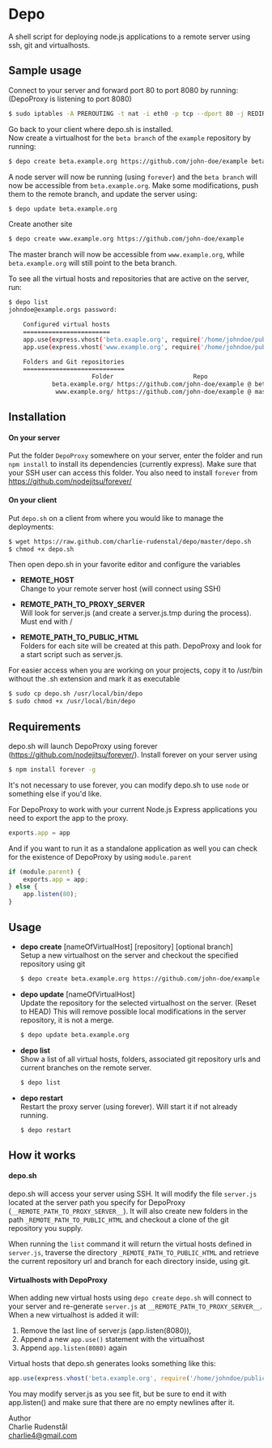 Depo
====
A shell script for deploying node.js applications to a remote server using ssh, git and virtualhosts.

Sample usage
------------

Connect to your server and forward port 80 to port 8080 by running: (DepoProxy is listening to port 8080)
```bash
$ sudo iptables -A PREROUTING -t nat -i eth0 -p tcp --dport 80 -j REDIRECT --to-port 8080
```

Go back to your client where depo.sh is installed.   
Now create a virtualhost for the ``beta branch`` of the ``example`` repository by running:
```bash
$ depo create beta.example.org https://github.com/john-doe/example beta    
```
A node server will now be running (using ``forever``) and the ``beta branch`` will now be accessible from ``beta.example.org``. Make some modifications, push them to the remote branch, and update the server using:

```bash
$ depo update beta.example.org    
```

Create another site

```bash
$ depo create www.example.org https://github.com/john-doe/example
```

The master branch will now be accessible from ``www.example.org``, while ``beta.example.org`` will still point to the beta branch.  
   
To see all the virtual hosts and repositories that are active on the server, run:

```bash
$ depo list
johndoe@example.orgs password: 

	Configured virtual hosts
	========================
	app.use(express.vhost('beta.exaple.org', require('/home/johndoe/public_html/beta.example.org').app));
	app.use(express.vhost('www.example.org', require('/home/johndoe/public_html/www.example.org').app));

	Folders and Git repositories
	============================
	                   Folder                      Repo
	        beta.example.org/ https://github.com/john-doe/example @ beta
	         www.example.org/ https://github.com/john-doe/example @ master
```

Installation
------------
#### On your server
Put the folder ``DepoProxy`` somewhere on your server, enter the folder and run ``npm install`` to install its dependencies (currently express). Make sure that your SSH user can access this folder. You also need to install ``forever`` from https://github.com/nodejitsu/forever/

#### On your client
Put `depo.sh` on a client from where you would like to manage the deployments:

```bash
$ wget https://raw.github.com/charlie-rudenstal/depo/master/depo.sh
$ chmod +x depo.sh
```

Then open depo.sh in your favorite editor and configure the variables
* __REMOTE\_HOST__  
  Change to your remote server host (will connect using SSH)

* __REMOTE\_PATH\_TO\_PROXY\_SERVER__  
  Will look for server.js (and create a server.js.tmp during the process). Must end with /

* __REMOTE\_PATH\_TO\_PUBLIC\_HTML__  
  Folders for each site will be created at this path. DepoProxy and look for a start script such as server.js.

For easier access when you are working on your projects, copy it to /usr/bin without the .sh extension and mark it as executable 

```bash
$ sudo cp depo.sh /usr/local/bin/depo
$ sudo chmod +x /usr/local/bin/depo
```

Requirements
------------

depo.sh will launch DepoProxy using forever (https://github.com/nodejitsu/forever/). Install forever on your server using 

```bash
$ npm install forever -g
```

It's not necessary to use forever, you can modify depo.sh to use `node` or something else if you'd like. 

For DepoProxy to work with your current Node.js Express applications
you need to export the app to the proxy. 

```js
exports.app = app
``` 

And if you want to run it as a standalone application as well you can check for the existence of DepoProxy by using ``module.parent``

```js
if (module.parent) {
	exports.app = app;
} else {
	app.listen(80);
}
```

Usage
-----
- __depo create__ [nameOfVirtualHost] [repository] [optional branch]  
  Setup a new virtualhost on the server and checkout the specified repository using git

	```bash
	$ depo create beta.example.org https://github.com/john-doe/example beta    
	```

- __depo update__ [nameOfVirtualHost]  
  Update the repository for the selected virtualhost on the server. (Reset to HEAD) 
  This will remove possible local modifications in the server repository, it is not a merge.

	```bash
	$ depo update beta.example.org
	```

- __depo list__  
  Show a list of all virtual hosts, folders, associated git repository urls and current branches on the remote server. 

	```bash
	$ depo list
	```

- __depo restart__  
  Restart the proxy server (using forever). Will start it if not already running.
	
	```bash
	$ depo restart
	```

How it works
-----------------------

#### depo.sh

depo.sh will access your server using SSH. It will modify the file ``server.js`` located at
the server path you specify for DepoProxy (``__REMOTE_PATH_TO_PROXY_SERVER__``). It will also create new folders in the path ``_REMOTE_PATH_TO_PUBLIC_HTML`` and checkout a clone of the
git repository you supply. 

When running the ``list`` command it will return the virtual hosts defined in ``server.js``, traverse the directory ``_REMOTE_PATH_TO_PUBLIC_HTML`` and retrieve the current repository url and branch for each directory inside, using git.  

#### Virtualhosts with DepoProxy

When adding new virtual hosts using ``depo create`` ``depo.sh`` will connect to your server and re-generate  ``server.js`` at ``__REMOTE_PATH_TO_PROXY_SERVER__``. When a new virtualhost is added it will: 

 1.  Remove the last line of server.js (app.listen(8080)), 
 2.  Append a new ``app.use()`` statement with the virtualhost
 3.  Append ``app.listen(8080)`` again

Virtual hosts that depo.sh generates looks something like this:

```js
app.use(express.vhost('beta.example.org', require('/home/johndoe/public_html/beta.example.org').app));
```

You may modify server.js as you see fit, but be sure to end it with app.listen() and make sure that there are no empty newlines after it.
  

Author  
Charlie Rudenstål  
<charlie4@gmail.com>